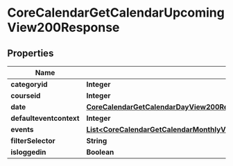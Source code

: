 

# CoreCalendarGetCalendarUpcomingView200Response


## Properties

| Name | Type | Description | Notes |
|------------ | ------------- | ------------- | -------------|
|**categoryid** | **Integer** | categoryid |  [optional] |
|**courseid** | **Integer** | courseid |  |
|**date** | [**CoreCalendarGetCalendarDayView200ResponseNextperiod**](CoreCalendarGetCalendarDayView200ResponseNextperiod.md) |  |  |
|**defaulteventcontext** | **Integer** | defaulteventcontext |  |
|**events** | [**List&lt;CoreCalendarGetCalendarMonthlyView200ResponseWeeksInnerDaysInnerEventsInner&gt;**](CoreCalendarGetCalendarMonthlyView200ResponseWeeksInnerDaysInnerEventsInner.md) |  |  |
|**filterSelector** | **String** | filter_selector |  |
|**isloggedin** | **Boolean** | isloggedin |  |



